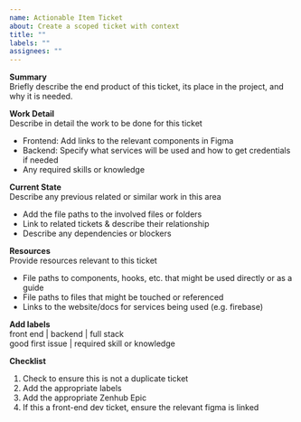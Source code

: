 ```yaml
---
name: Actionable Item Ticket
about: Create a scoped ticket with context 
title: ""
labels: ""
assignees: ""
---
```



**Summary**  
Briefly describe the end product of this ticket, its place in the project, and why it is needed. 

**Work Detail**  
Describe in detail the work to be done for this ticket
- Frontend: Add links to the relevant components in Figma  
- Backend: Specify what services will be used and how to get credentials if needed  
- Any required skills or knowledge

**Current State**  
Describe any previous related or similar work in this area 
- Add the file paths to the involved files or folders  
- Link to related tickets & describe their relationship 
- Describe any dependencies or blockers

**Resources**  
Provide resources relevant to this ticket

- File paths to components, hooks, etc. that might be used directly or as a guide
- File paths to files that might be touched or referenced
- Links to the website/docs for services being used (e.g. firebase)


**Add labels**  
front end | backend | full stack   
good first issue | required skill or knowledge


**Checklist**
1. Check to ensure this is not a duplicate ticket
2. Add the appropriate labels
3. Add the appropriate Zenhub Epic
4. If this a front-end dev ticket, ensure the relevant figma is linked